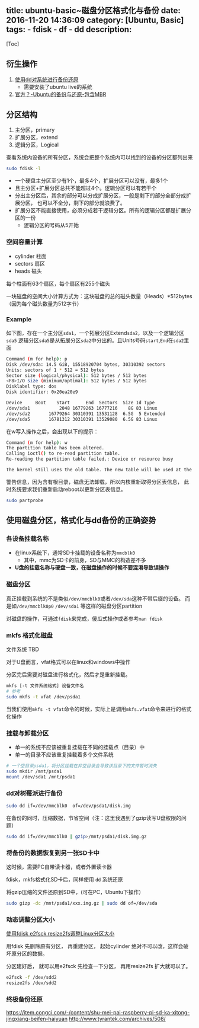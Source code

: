 title: ubuntu-basic~磁盘分区格式化与备份
date: 2016-11-20 14:36:09
category: [Ubuntu, Basic]
tags:
    - fdisk
    - df
    - dd
description:
---
[Toc]

## 衍生操作

1. [使用dd对系统进行备份还原](http://blog.csdn.net/shendl/article/details/7384755)
    * 需要安装了ubuntu live的系统
2. [官方？-Ubuntu的备份与还原-包含MBR](http://wiki.ubuntu.org.cn/Ubuntu%E5%A4%87%E4%BB%BD%E4%B8%8E%E8%BF%98%E5%8E%9F)

## 分区结构

1. 主分区，primary
2. 扩展分区，extend
3. 逻辑分区，Logical

查看系统内设备的所有分区，系统会把整个系统内可以找到的设备的分区都列出来
``` bash
sudo fdisk -l
```

* 一个硬盘主分区至少有1个，最多4个，扩展分区可以没有，最多1个
* 且主分区+扩展分区总共不能超过4个。逻辑分区可以有若干个
* 分出主分区后，其余的部分可以分成扩展分区，一般是剩下的部分全部分成扩展分区，
  也可以不全分，剩下的部分就浪费了。
* 扩展分区不能直接使用，必须分成若干逻辑分区。所有的逻辑分区都是扩展分区的一份
    * 逻辑分区的号码从5开始

### 空间容量计算

* cylinder 柱面
* sectors 扇区
* heads 磁头

每个柱面有63个扇区，每个扇区有255个磁头

一块磁盘的空间大小计算方式为：这块磁盘的总的磁头数量（Heads）*512bytes（因为每个磁头数量为512字节）

### Example

如下图，存在一个主分区`sda1`，一个拓展分区Extend`sda2`，以及一个逻辑分区`sda5`
逻辑分区`sda5`是从拓展分区`sda2`中分出的。且Units号码`start`,`End`在`sda2`里面

``` bash
Command (m for help): p
Disk /dev/sda: 14.5 GiB, 15518920704 bytes, 30310392 sectors
Units: sectors of 1 * 512 = 512 bytes
Sector size (logical/physical): 512 bytes / 512 bytes
<F8>I/O size (minimum/optimal): 512 bytes / 512 bytes
Disklabel type: dos
Disk identifier: 0x20ea20e9

Device     Boot    Start      End  Sectors  Size Id Type
/dev/sda1           2048 16779263 16777216    8G 83 Linux
/dev/sda2       16779264 30310391 13531128  6.5G  5 Extended
/dev/sda5       16781312 30310391 13529080  6.5G 83 Linux
```

在w写入操作之后，会出现以下的提示：
``` bash
Command (m for help): w
The partition table has been altered.
Calling ioctl() to re-read partition table.
Re-reading the partition table failed.: Device or resource busy

The kernel still uses the old table. The new table will be used at the next reboot or after you run partprobe(8) or kpartx(8).
```
警告信息，因为含有根目录，磁盘无法卸载，所以内核重新取得分区表信息，
此时系统要求我们重新启动reboot以更新分区表信息。
``` bash
sudo partprobe
```

## 使用磁盘分区，格式化与dd备份的正确姿势

### 各设备挂载名称
* 在linux系统下，通常SD卡挂载的设备名称为`mmcblk0`
    * 其中，mmc为SD卡的前身，SD与MMC的构造差不多
* **U盘的挂载名称与硬盘一致，在磁盘操作的时候不要混淆导致误操作**

### 磁盘分区

真正挂载到系统的不是类似`/dev/mmcblk0`或者`/dev/sda`这种不带后缀的设备。
而是如`/dev/mmcblk0p0` `/dev/sda1` 等这样的磁盘分区partition

对磁盘的操作，可通过`fdisk`来完成，傻瓜式操作或者参考`man fdisk`

### mkfs 格式化磁盘

文件系统 TBD

对于U盘而言，vfat格式可以在linux和windows中操作

分区完后需要对磁盘进行格式化，然后才是重新挂载。

``` bash
mkfs [-t 文件系统格式] 设备文件名
# 参考
sudo mkfs -t vfat /dev/psda1
```

当我们使用`mkfs -t vfat`命令的时候，实际上是调用`mkfs.vfat`命令来进行的格式化操作

### 挂载与卸载分区

* 单一的系统不应该被重复挂载在不同的挂载点（目录）中
* 单一的目录不应该重复挂载着多个文件系统

``` bash
# 一个空目录psda1，将分区挂载在非空目录会导致该目录下的文件暂时消失
sudo mkdir /mnt/psda1
mount /dev/sda1 /mnt/psda1
```

### dd对树莓派进行备份

``` bash
sudo dd if=/dev/mmcblk0  of=/dev/psda1/disk.img
```

在备份的同时，压缩数据，节省空间（注：这里我遇到了gzip读写U盘权限的问题）
``` bash
sudo dd if=/dev/mmcblk0 | gzip>/mnt/psda1/disk.img.gz
```

### 将备份的数据恢复到另一张SD卡中

这时候，需要PC自带读卡器，或者外置读卡器

fdisk，mkfs格式化SD卡后，同样使用 `dd` 系统还原

将gzip压缩的文件还原到SD中，(可在PC，Ubuntu下操作）
``` bash
sudo gizp -dc /mnt/psda1/xxx.img.gz | sudo dd of=/dev/sda
```

### 动态调整分区大小

[ 使用fdisk e2fsck resize2fs调整Linux分区大小](http://blog.csdn.net/azure190/article/details/51044743)

用fdisk 先删除原有分区， 再重建分区， 起始cylinder 绝对不可以改，这样会破坏原分区的数据。

分区建好后， 就可以用e2fsck 先检查一下分区， 再用resize2fs 扩大就可以了。

``` bash
e2fsck -f /dev/sdd2
resize2fs /dev/sdd2
```

### 终极备份还原

https://item.congci.com/-/content/shu-mei-pai-raspberry-pi-sd-ka-xitong-jingxiang-beifen-haiyuan
http://www.tyrantek.com/archives/508/
